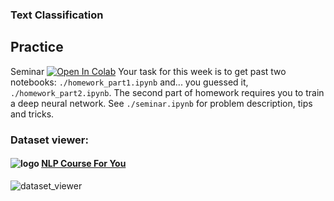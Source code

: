 ### Text Classification

## Practice

Seminar [![Open In Colab](https://colab.research.google.com/assets/colab-badge.svg)](https://colab.research.google.com/github/yandexdataschool/nlp_course/blob/2024/week02_classification/seminar.ipynb)
Your task for this week is to get past two notebooks: `./homework_part1.ipynb` and... you guessed it, `./homework_part2.ipynb`. 
The second part of homework requires you to train a deep neural network. See `./seminar.ipynb` for problem description, tips and tricks.

### Dataset viewer:
#### ![logo](../resources/course_logo.png) [NLP Course For You](https://lena-voita.github.io/nlp_course/text_classification.html#dataset_examples) 
![dataset_viewer](../resources/nlp2020_gifs/classification_dataset_viewer.gif)

